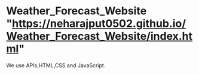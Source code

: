 # Weather_Forecast_Website "https://neharajput0502.github.io/Weather_Forecast_Website/index.html"
We use APIs,HTML,CSS and JavaScript.

